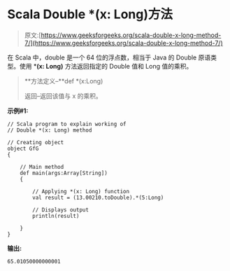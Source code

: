 # Scala Double *(x: Long)方法

> 原文:[https://www.geeksforgeeks.org/scala-double-x-long-method-7/](https://www.geeksforgeeks.org/scala-double-x-long-method-7/)

在 Scala 中，double 是一个 64 位的浮点数，相当于 Java 的 Double 原语类型。使用 ***(x: Long)** 方法返回指定的 Double 值和 Long 值的乘积。

> **方法定义–**def *(x:Long)
> 
> 返回–返回该值与 x 的乘积。

**示例#1:**

```
// Scala program to explain working of
// Double *(x: Long) method

// Creating object
object GfG
{ 

    // Main method
    def main(args:Array[String])
    {

        // Applying *(x: Long) function
        val result = (13.00210.toDouble).*(5:Long)

        // Displays output
        println(result)

    }
} 
```

**输出:**

```
65.01050000000001

```